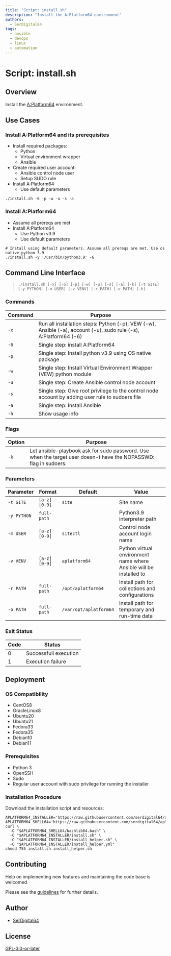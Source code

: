 ```yaml
---
title: "Script: install.sh"
description: "Install the A:Platform64 environment"
authors:
  - SerDigital64
tags:
  - ansible
  - devops
  - linux
  - automation
---
```


# Script: install.sh

## Overview

Install the [A:Platform64](https://aplatform64.readthedocs.io) environment.

## Use Cases

### Install A:Platform64 and its prerequisites

- Install required packages:
  - Python
  - Virtual environment wrapper
  - Ansible
- Create required user account:
  - Ansible control node user
  - Setup SUDO rule
- Install A:Platform64
  - Use default parameters

```shell
./install.sh -6 -p -w -u -s -a
```

### Install A:Platform64

- Assume all prereqs are met
- Install A:Platform64
  - Use Python v3.9
  - Use default parameters

```shell
# Install using default parameters. Assume all prereqs are met. Use os native python 3.9
./install.sh -y '/usr/bin/python3.9' -6
```

## Command Line Interface

> `./install.sh [-x] [-6] [-p] [-w] [-u] [-s] [-a] [-k] [-t SITE]  [-y PYTHON] [-m USER] [-v VENV] [-r PATH] [-o PATH] [-h]`

### Commands

| Command | Purpose                                                                                                          |
| ------- | ---------------------------------------------------------------------------------------------------------------- |
| `-x`    | Run all installation steps: Python (-p), VEW (-w), Ansible (-a), account (-u), sudo rule (-s), A:Platform64 (-6) |
| `-6`    | Single step: install A:Platform64                                                                                |
| `-p`    | Single step: Install python v3.9 using OS native package                                                         |
| `-w`    | Single step: Install Virtual Environment Wrapper (VEW) python module                                             |
| `-u`    | Single step: Create Ansible control node account                                                                 |
| `-s`    | Single step: Give root privilege to the control node account by adding user rule to sudoers file                 |
| `-a`    | Single step: Install Ansible                                                                                     |
| `-h`    | Show usage info                                                                                                  |

### Flags

| Option | Purpose                                                                                                          |
| ------ | ---------------------------------------------------------------------------------------------------------------- |
| `-k`   | Let ansible-playbook ask for sudo password. Use when the target user doesn-t have the NOPASSWD: flag in sudoers. |

### Parameters

| Parameter   | Format       | Default                | Value                                                              |
| ----------- | ------------ | ---------------------- | ------------------------------------------------------------------ |
| `-t SITE`   | `[a-z][0-9]` | `site`                 | Site name                                                          |
| `-y PYTHON` | `full-path`  |                        | Python3.9 interpreter path                                         |
| `-m USER`   | `[a-z][0-9]` | `sitectl`              | Control node account login name                                    |
| `-v VENV`   | `[a-z][0-9]` | `aplatform64`          | Python virtual environment name where Ansible will be installed to |
| `-r PATH`   | `full-path`  | `/opt/aplatform64`     | Install path for collections and configurations                    |
| `-o PATH`   | `full-path`  | `/var/opt/aplatform64` | Install path for temporary and run-time data                       |

### Exit Status

| Code | Status                |
| ---- | --------------------- |
| 0    | Successfull execution |
| 1    | Execution failure     |

## Deployment

### OS Compatibility

- CentOS8
- OracleLinux8
- Ubuntu20
- Ubuntu21
- Fedora33
- Fedora35
- Debian10
- Debian11

### Prerequisites

- Python 3
- OpenSSH
- Sudo
- Regular user account with sudo privilege for running the installer

### Installation Procedure

Download the installation script and resources:

```shell
APLATFORM64_INSTALLER='https://raw.githubusercontent.com/serdigital64/aplatform64/main/collections/serdigital64/automation/roles/auto_aplatform64/files/installer'
APLATFORM64_SHELL64='https://raw.githubusercontent.com/serdigital64/aplatform64/main/collections/serdigital64/automation/roles/auto_aplatform64/files/scripts'
curl \
  -O "$APLATFORM64_SHELL64/bashlib64.bash" \
  -O "$APLATFORM64_INSTALLER/install.sh" \
  -O "$APLATFORM64_INSTALLER/install_helper.sh" \
  -O "$APLATFORM64_INSTALLER/install_helper.yml"
chmod 755 install.sh install_helper.sh
```

## Contributing

Help on implementing new features and maintaining the code base is welcomed.

Please see the [guidelines](../contributing/guidelines.md) for further details.

## Author

- [SerDigital64](https://serdigital64.github.io/)

## License

[GPL-3.0-or-later](https://www.gnu.org/licenses/gpl-3.0.txt)

